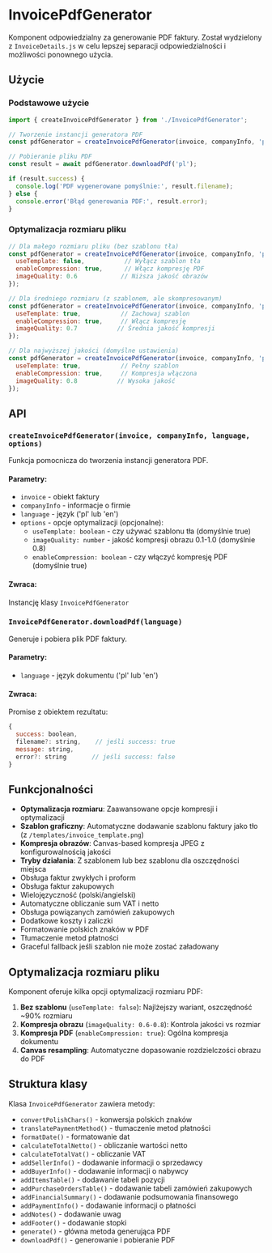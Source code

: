 # InvoicePdfGenerator

Komponent odpowiedzialny za generowanie PDF faktury. Został wydzielony z `InvoiceDetails.js` w celu lepszej separacji odpowiedzialności i możliwości ponownego użycia.

## Użycie

### Podstawowe użycie
```javascript
import { createInvoicePdfGenerator } from './InvoicePdfGenerator';

// Tworzenie instancji generatora PDF
const pdfGenerator = createInvoicePdfGenerator(invoice, companyInfo, 'pl');

// Pobieranie pliku PDF
const result = await pdfGenerator.downloadPdf('pl');

if (result.success) {
  console.log('PDF wygenerowane pomyślnie:', result.filename);
} else {
  console.error('Błąd generowania PDF:', result.error);
}
```

### Optymalizacja rozmiaru pliku
```javascript
// Dla małego rozmiaru pliku (bez szablonu tła)
const pdfGenerator = createInvoicePdfGenerator(invoice, companyInfo, 'pl', {
  useTemplate: false,           // Wyłącz szablon tła
  enableCompression: true,      // Włącz kompresję PDF
  imageQuality: 0.6            // Niższa jakość obrazów
});

// Dla średniego rozmiaru (z szablonem, ale skompresowanym)
const pdfGenerator = createInvoicePdfGenerator(invoice, companyInfo, 'pl', {
  useTemplate: true,           // Zachowaj szablon
  enableCompression: true,     // Włącz kompresję
  imageQuality: 0.7           // Średnia jakość kompresji
});

// Dla najwyższej jakości (domyślne ustawienia)
const pdfGenerator = createInvoicePdfGenerator(invoice, companyInfo, 'pl', {
  useTemplate: true,           // Pełny szablon
  enableCompression: true,     // Kompresja włączona
  imageQuality: 0.8           // Wysoka jakość
});
```

## API

### `createInvoicePdfGenerator(invoice, companyInfo, language, options)`

Funkcja pomocnicza do tworzenia instancji generatora PDF.

#### Parametry:
- `invoice` - obiekt faktury
- `companyInfo` - informacje o firmie
- `language` - język ('pl' lub 'en')
- `options` - opcje optymalizacji (opcjonalne):
  - `useTemplate: boolean` - czy używać szablonu tła (domyślnie true)
  - `imageQuality: number` - jakość kompresji obrazu 0.1-1.0 (domyślnie 0.8)
  - `enableCompression: boolean` - czy włączyć kompresję PDF (domyślnie true)

#### Zwraca:
Instancję klasy `InvoicePdfGenerator`

### `InvoicePdfGenerator.downloadPdf(language)`

Generuje i pobiera plik PDF faktury.

#### Parametry:
- `language` - język dokumentu ('pl' lub 'en')

#### Zwraca:
Promise z obiektem rezultatu:
```javascript
{
  success: boolean,
  filename?: string,    // jeśli success: true
  message: string,
  error?: string       // jeśli success: false
}
```

## Funkcjonalności

- **Optymalizacja rozmiaru**: Zaawansowane opcje kompresji i optymalizacji
- **Szablon graficzny**: Automatyczne dodawanie szablonu faktury jako tło (z `/templates/invoice_template.png`)
- **Kompresja obrazów**: Canvas-based kompresja JPEG z konfigurowalnością jakości
- **Tryby działania**: Z szablonem lub bez szablonu dla oszczędności miejsca
- Obsługa faktur zwykłych i proform
- Obsługa faktur zakupowych
- Wielojęzyczność (polski/angielski)
- Automatyczne obliczanie sum VAT i netto
- Obsługa powiązanych zamówień zakupowych
- Dodatkowe koszty i zaliczki
- Formatowanie polskich znaków w PDF
- Tłumaczenie metod płatności
- Graceful fallback jeśli szablon nie może zostać załadowany

## Optymalizacja rozmiaru pliku

Komponent oferuje kilka opcji optymalizacji rozmiaru PDF:

1. **Bez szablonu** (`useTemplate: false`): Najlżejszy wariant, oszczędność ~90% rozmiaru
2. **Kompresja obrazu** (`imageQuality: 0.6-0.8`): Kontrola jakości vs rozmiar
3. **Kompresja PDF** (`enableCompression: true`): Ogólna kompresja dokumentu
4. **Canvas resampling**: Automatyczne dopasowanie rozdzielczości obrazu do PDF

## Struktura klasy

Klasa `InvoicePdfGenerator` zawiera metody:
- `convertPolishChars()` - konwersja polskich znaków
- `translatePaymentMethod()` - tłumaczenie metod płatności
- `formatDate()` - formatowanie dat
- `calculateTotalNetto()` - obliczanie wartości netto
- `calculateTotalVat()` - obliczanie VAT
- `addSellerInfo()` - dodawanie informacji o sprzedawcy
- `addBuyerInfo()` - dodawanie informacji o nabywcy
- `addItemsTable()` - dodawanie tabeli pozycji
- `addPurchaseOrdersTable()` - dodawanie tabeli zamówień zakupowych
- `addFinancialSummary()` - dodawanie podsumowania finansowego
- `addPaymentInfo()` - dodawanie informacji o płatności
- `addNotes()` - dodawanie uwag
- `addFooter()` - dodawanie stopki
- `generate()` - główna metoda generująca PDF
- `downloadPdf()` - generowanie i pobieranie PDF 